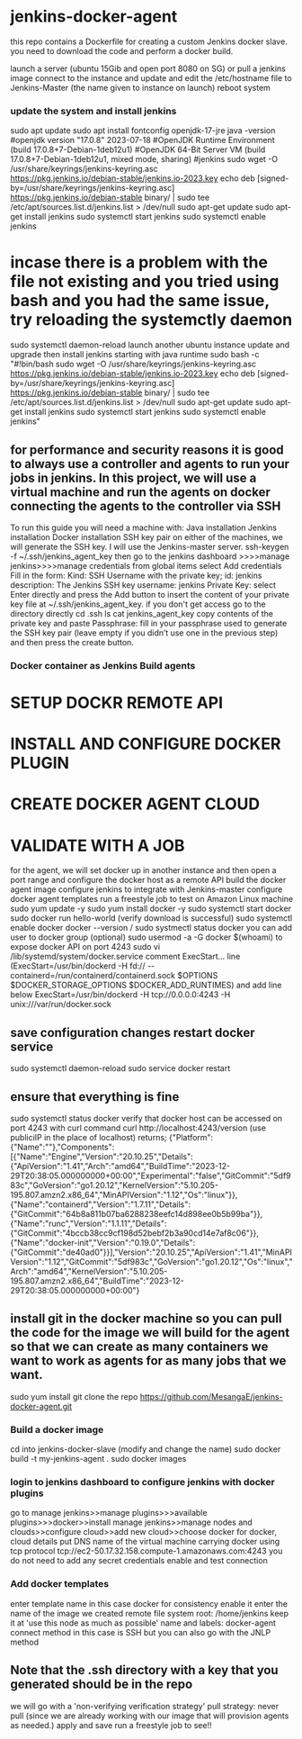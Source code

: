 # jenkins-docker-agent


this repo contains a Dockerfile for creating a custom Jenkins docker slave.
you need to download the code and perform a docker build.


launch a server (ubuntu 15Gib and open port 8080 on SG) or pull a jenkins image
connect to the instance and update and edit the /etc/hostname file to Jenkins-Master (the name given to instance on launch)
reboot system
### update the system and install jenkins
sudo apt update
sudo apt install fontconfig openjdk-17-jre
java -version
#openjdk version "17.0.8" 2023-07-18
#OpenJDK Runtime Environment (build 17.0.8+7-Debian-1deb12u1)
#OpenJDK 64-Bit Server VM (build 17.0.8+7-Debian-1deb12u1, mixed mode, sharing)
#jenkins
sudo wget -O /usr/share/keyrings/jenkins-keyring.asc \
https://pkg.jenkins.io/debian-stable/jenkins.io-2023.key
echo deb [signed-by=/usr/share/keyrings/jenkins-keyring.asc] \
https://pkg.jenkins.io/debian-stable binary/ | sudo tee \
/etc/apt/sources.list.d/jenkins.list > /dev/null
sudo apt-get update
sudo apt-get install jenkins
sudo systemctl start jenkins
sudo systemctl enable jenkins
# incase there is a problem with the file not existing and you tried using bash and you had the same issue, try reloading the systemctly daemon
sudo systemctl daemon-reload
launch another ubuntu instance 
update and upgrade then install jenkins starting with java 
runtime
sudo bash -c "#!bin/bash
sudo wget -O /usr/share/keyrings/jenkins-keyring.asc \
https://pkg.jenkins.io/debian-stable/jenkins.io-2023.key
echo deb [signed-by=/usr/share/keyrings/jenkins-keyring.asc] \
https://pkg.jenkins.io/debian-stable binary/ | sudo tee \
/etc/apt/sources.list.d/jenkins.list > /dev/null
sudo apt-get update
sudo apt-get install jenkins
sudo systemctl start jenkins
sudo systemctl enable jenkins"
## for performance and security reasons it is good to always use a controller and agents to run your jobs in jenkins. In this project, we will use a virtual machine and run the agents on docker connecting the agents to the controller via SSH
To run this guide you will need a machine with:
Java installation
Jenkins installation
Docker installation
SSH key pair
on either of the machines, we will generate the SSH key. I will use the Jenkins-master server.
   ssh-keygen -f ~/.ssh/jenkins_agent_key
then go to the jenkins dashboard >>>>manage jenkins>>>>manage credentials
from global items select Add credentials
Fill in the form:
Kind: SSH Username with the private key;
id: jenkins
description: The Jenkins SSH key
username: jenkins
Private Key: select Enter directly and press the Add button to insert the content of your private key file at ~/.ssh/jenkins_agent_key. if you don't get access go to the directory directly
cd .ssh 
ls
cat jenkins_agent_key
copy contents of the private key and paste
Passphrase: fill in your passphrase used to generate the SSH key pair (leave empty if you didn’t use one in the previous step) and then press the create button.
### Docker container as Jenkins Build agents
 # SETUP DOCKR REMOTE API
 # INSTALL AND CONFIGURE DOCKER PLUGIN
 # CREATE DOCKER AGENT CLOUD
 # VALIDATE WITH A JOB

for the agent, we will set docker up in another instance and then open a port range and configure the docker host as a remote API
build the docker agent image
configure jenkins to integrate with Jenkins-master
configure docker agent templates
run a freestyle job to test
on Amazon Linux machine
  sudo yum update -y
 sudo yum install docker -y
 sudo systemctl start docker
 sudo docker run hello-world (verify download is successful)
 sudo systemctl enable docker
 docker --version / sudo systmectl status docker
 you can add user to docker group (optional)
sudo usermod -a -G docker $(whoami)
to expose docker API on port 4243
 sudo vi /lib/systemd/system/docker.service
 comment ExecStart... line 
 (ExecStart=/usr/bin/dockerd -H fd:// --containerd=/run/containerd/containerd.sock $OPTIONS $DOCKER_STORAGE_OPTIONS $DOCKER_ADD_RUNTIMES)
 and add line below
  ExecStart=/usr/bin/dockerd -H tcp://0.0.0.0:4243 -H unix:///var/run/docker.sock
  ## save configuration changes restart docker service
  sudo systemctl daemon-reload
  sudo service docker restart
  ## ensure that everything is fine
  sudo systemctl status docker
  verify that docker host can be accessed on port 4243 with curl command
    curl http://localhost:4243/version (use publiciIP in the place of localhost)
   returns; 
  {"Platform":{"Name":""},"Components":[{"Name":"Engine","Version":"20.10.25","Details":{"ApiVersion":"1.41","Arch":"amd64","BuildTime":"2023-12-29T20:38:05.000000000+00:00","Experimental":"false","GitCommit":"5df983c","GoVersion":"go1.20.12","KernelVersion":"5.10.205-195.807.amzn2.x86_64","MinAPIVersion":"1.12","Os":"linux"}},{"Name":"containerd","Version":"1.7.11","Details":{"GitCommit":"64b8a811b07ba6288238eefc14d898ee0b5b99ba"}},{"Name":"runc","Version":"1.1.11","Details":{"GitCommit":"4bccb38cc9cf198d52bebf2b3a90cd14e7af8c06"}},{"Name":"docker-init","Version":"0.19.0","Details":{"GitCommit":"de40ad0"}}],"Version":"20.10.25","ApiVersion":"1.41","MinAPIVersion":"1.12","GitCommit":"5df983c","GoVersion":"go1.20.12","Os":"linux","Arch":"amd64","KernelVersion":"5.10.205-195.807.amzn2.x86_64","BuildTime":"2023-12-29T20:38:05.000000000+00:00"}
  ## install git in the docker machine so you can pull the code for the image we will build for the agent so that we can create as many containers we want to work as agents for as many jobs that we want.
  sudo yum install git 
  clone the repo  https://github.com/MesangaE/jenkins-docker-agent.git
  ### Build a docker image
cd into jenkins-docker-slave (modify and change the name)
sudo docker build -t my-jenkins-agent .
sudo docker images
  ### login to jenkins dashboard to configure jenkins with docker plugins
  go to manage jenkins>>manage plugins>>>available plugins>>>docker>>install
  manage jenkins>>manage nodes and clouds>>configure cloud>>add new cloud>>choose docker
  for docker, cloud details put DNS name of the virtual machine carrying docker using tcp protocol
  tcp://ec2-50.17.32.158.compute-1.amazonaws.com:4243
  you do not need to add any secret credentials
  enable and test connection
  ### Add docker templates
  enter template name in this case docker for consistency
  enable it
  enter the name of the image we created
  remote file system root: /home/jenkins
  keep it at 'use this node as much as possible'
  name and labels: docker-agent
  connect method in this case is SSH but you can also go with the JNLP method
  ## Note that the .ssh directory with a key that you generated should be in the repo
  we will go with a 'non-verifying verification strategy'
  pull strategy: never pull (since we are already working with our image that will provision agents as needed.)
  apply and save
  run a freestyle job to see!!
